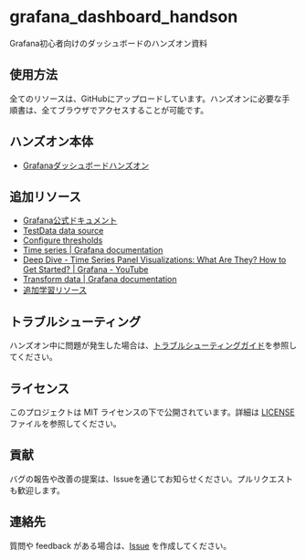 # grafana_dashboard_handson
Grafana初心者向けのダッシュボードのハンズオン資料


## 使用方法

全てのリソースは、GitHubにアップロードしています。ハンズオンに必要な手順書は、全てブラウザでアクセスすることが可能です。

## ハンズオン本体

- [Grafanaダッシュボードハンズオン](docs/handson-guide.md)

## 追加リソース

- [Grafana公式ドキュメント](https://grafana.com/docs/)
- [TestData data source](https://grafana.com/docs/grafana/latest/datasources/testdata/)
- [Configure thresholds](https://grafana.com/docs/grafana/latest/panels-visualizations/configure-thresholds/)
- [Time series \| Grafana documentation](https://grafana.com/docs/grafana/latest/panels-visualizations/visualizations/time-series/)
- [Deep Dive \- Time Series Panel Visualizations: What Are They? How to Get Started? \| Grafana \- YouTube](https://www.youtube.com/watch?v=RKtW87cPxsw)
- [Transform data \| Grafana documentation](https://grafana.com/docs/grafana/latest/panels-visualizations/query-transform-data/transform-data/?utm_source=grafana)
- [追加学習リソース](docs/additional-resources.md)

## トラブルシューティング

ハンズオン中に問題が発生した場合は、[トラブルシューティングガイド](docs/troubleshooting.md)を参照してください。

## ライセンス

このプロジェクトは MIT ライセンスの下で公開されています。詳細は [LICENSE](LICENSE) ファイルを参照してください。

## 貢献

バグの報告や改善の提案は、Issueを通じてお知らせください。プルリクエストも歓迎します。

## 連絡先

質問や feedback がある場合は、[Issue](https://github.com/yourusername/your-repo-name/issues) を作成してください。